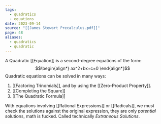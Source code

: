 ```yaml
---
tags:
  - quadratics
  - equations
date: 2023-09-14
source: "[[James Stewart Precalculus.pdf]]"
page: 48
aliases:
  - quadratics
  - quadratic
---
```

A Quadratic [[Equation]] is a second-degree equations of the form:
$$\begin{align*}
ax^2+bx+c=0
	\end{align*}$$Quadratic equations can be solved in many ways:
1. [[Factoring Trinomials]], and by using the [[Zero-Product Property]].
2. [[Completing the Square]] 
3. [[The Quadratic Formula]] 

With equations involving [[Rational Expressions]] or [[Radicals]], we must check the solutions against the original expression, they are only *potential* solutions, math is fucked. Called technically *Extraneous Solutions*.

